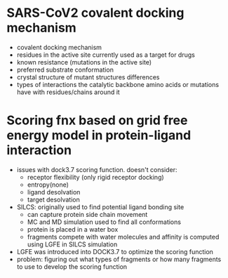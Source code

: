 # SARS-CoV2 covalent docking mechanism  
- covalent docking mechanism 
- residues in the active site currently used as a target for drugs 
- known resistance (mutations in the active site)
- preferred substrate conformation 
- crystal structure of mutant structures differences 
- types of interactions the catalytic backbone amino acids or mutations have with residues/chains around it 

# Scoring fnx based on grid free energy model in protein-ligand interaction 
- issues with dock3.7 scoring function. doesn't consider:
	- receptor flexibility (only rigid receptor docking)
	- entropy(none)
	- ligand desolvation 
	- target desolvation 
- SILCS: originally used to find potential ligand bonding site 
	- can capture protein side chain movement 
	- MC and MD simulation used to find all conformations 
	- protein is placed in a water box 
	- fragments compete with water molecules and affinity is computed using LGFE in SILCS simulation
- LGFE was introduced into DOCK3.7 to optimize the scoring function 
- problem: figuring out what types of fragments or how many fragments to use to develop the scoring function 